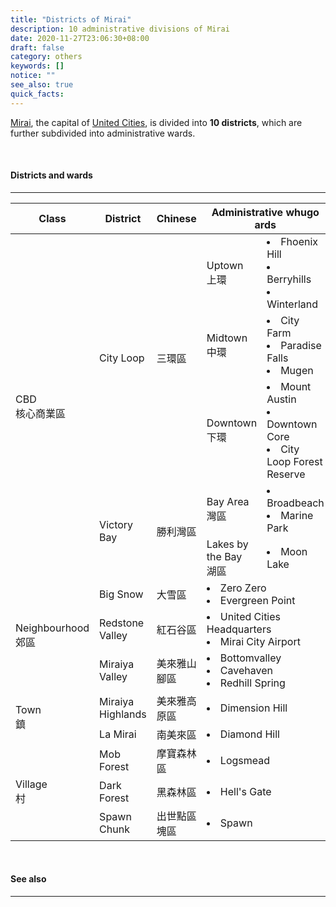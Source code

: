```yaml
---
title: "Districts of Mirai"
description: 10 administrative divisions of Mirai
date: 2020-11-27T23:06:30+08:00
draft: false
category: others
keywords: []
notice: ""
see_also: true
quick_facts:
---
```


[Mirai](/wiki/mirai), the capital of [United Cities](/wiki/united-cities), is divided into **10 districts**, which are further subdivided into administrative wards. 

<br>

#### Districts and wards

---

<div class="table-responsive">
  <table class="table table-bordered table-800 text-center">
    <thead class="thead-light">
      <tr>
        <th>Class</th>
        <th>District</th>
        <th>Chinese</th>
        <th colspan="2" class="text-left">Administrative whugo ards</th>
      </tr>
    </thead>
    <tbody>
      <tr>
        <td rowspan="5">CBD<br>核心商業區</td>
        <td rowspan="3">City Loop</td>
        <td rowspan="3">三環區</td>
        <td class="text-left">Uptown<br>上環</td>
        <td class="text-left">
          <li>Fhoenix Hill</li>
          <li>Berryhills</li>
          <li>Winterland</li>
        </td>
      </tr>
      <tr>
        <td class="text-left">Midtown<br>中環</td>
        <td class="text-left">
          <li>City Farm</li>
          <li>Paradise Falls</li>
          <li>Mugen</li>
        </td>
      </tr>
      <tr>
        <td class="text-left">Downtown<br>下環</td>
        <td class="text-left">
          <li>Mount Austin</li>
          <li>Downtown Core</li>
          <li>City Loop Forest Reserve</li>
        </td>
      </tr>
      <tr>
        <td rowspan="2">Victory Bay</td>
        <td rowspan="2">勝利灣區</td>
        <td class="text-left">Bay Area<br>灣區</td>
        <td class="text-left">
          <li>Broadbeach</li>
          <li>Marine Park</li>
        </td>
      </tr>
        <td class="text-left">Lakes by the Bay<br>湖區</td>
        <td class="text-left">
          <li>Moon Lake</li>
        </td>
      </tr>
      <tr>
        <td rowspan="3">Neighbourhood<br>郊區</td>
        <td>Big Snow</td>
        <td>大雪區</td>
        <td colspan="2" class="text-left">
          <li>Zero Zero</li>
          <li>Evergreen Point</li>
        </td>
      </tr>
      <tr>
        <td>Redstone Valley</td>
        <td>紅石谷區</td>
        <td colspan="2" class="text-left">
          <li>United Cities Headquarters</li>
          <li>Mirai City Airport</li>
        </td>
      </tr>
      <tr>
        <td>Miraiya Valley</td>
        <td>美來雅山腳區</td>
        <td colspan="2" class="text-left">
          <li>Bottomvalley</li>
          <li>Cavehaven</li>
          <li>Redhill Spring</li>
        </td>
      </tr>
      <tr>
        <td rowspan="2">Town<br>鎮</td>
        <td>Miraiya Highlands</td>
        <td>美來雅高原區</td>
        <td colspan="2" class="text-left">
          <li>Dimension Hill</li>
        </td>
      </tr>
      <tr>
        <td>La Mirai</td>
        <td>南美來區</td>
        <td colspan="2" class="text-left">
          <li>Diamond Hill</li>
        </td>
      </tr>
      <tr>
        <td rowspan="3">Village<br>村</td>
        <td>Mob Forest</td>
        <td>摩寶森林區</td>
        <td colspan="2" class="text-left">
          <li>Logsmead</li>
        </td>
      </tr>
      <tr>
        <td>Dark Forest</td>
        <td>黑森林區</td>
        <td colspan="2" class="text-left">
          <li>Hell's Gate</li>
        </td>
      </tr>
      <tr>
        <td>Spawn Chunk</td>
        <td>出世點區塊區</td>
        <td colspan="2" class="text-left">
          <li>Spawn</li>
        </td>
      </tr>
    </tbody>
  </table>
</div>

<br>

#### See also

---